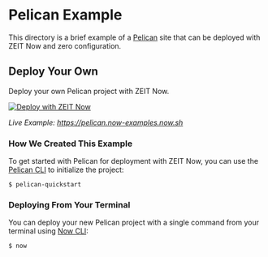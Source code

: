 # Pelican Example

This directory is a brief example of a [Pelican](https://docs.getpelican.com/en/stable/) site that can be deployed with ZEIT Now and zero configuration.

## Deploy Your Own

Deploy your own Pelican project with ZEIT Now.

[![Deploy with ZEIT Now](https://zeit.co/button)](https://zeit.co/new/project?template=https://github.com/zeit/now/tree/master/examples/pelican)

_Live Example: https://pelican.now-examples.now.sh_

### How We Created This Example

To get started with Pelican for deployment with ZEIT Now, you can use the [Pelican CLI](https://docs.getpelican.com/en/stable/install.html) to initialize the project:

```shell
$ pelican-quickstart
```

### Deploying From Your Terminal

You can deploy your new Pelican project with a single command from your terminal using [Now CLI](https://zeit.co/download):

```shell
$ now
```
